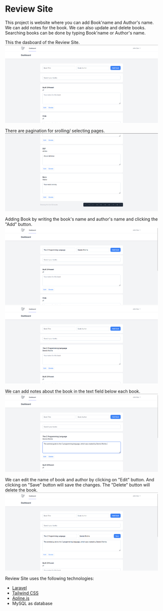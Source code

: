 # Review Site

This project is website where you can add Book'name and Author's name. We can add notes for the book. We can also update and delete books. Searching books can be done by typing Book'name or Author's name.

This the dasboard of the Review Site.
<img src="/public/screenshots/screen1.png" />

There are pagination for srolling/ selecting pages.
<img src="/public/screenshots/screen2.png" />

Adding Book by writing the book's name and author's name and clicking the "Add" button.
<img src="/public/screenshots/screen3.png" />
<img src="/public/screenshots/screen4.png" />

We can add notes about the book in the text field below each book.
<img src="/public/screenshots/screen5.png" />

We can edit the name of book and author by clicking on "Edit" button. And clicking on "Save" button will save the changes. The "Delete" button will delete the book.
<img src="/public/screenshots/screen6.png" />


Review Site uses the following technologies:

- [Laravel](https://laravel.com/)
- [Tailwind CSS](https://tailwindcss.com/)
- [Apline.js](https://alpinejs.dev/)
- MySQL as database
